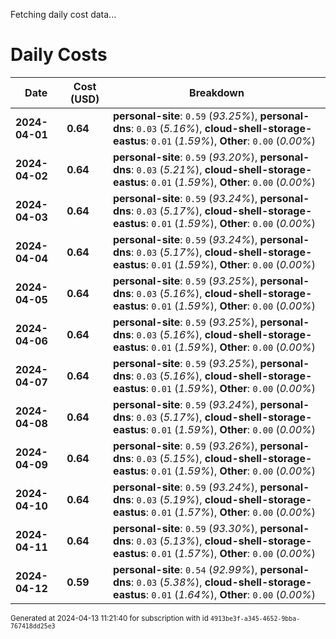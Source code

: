 Fetching daily cost data...
# Daily Costs

| Date | Cost (USD) | Breakdown |
|------|----------------|-----------|
| **2024-04-01** | **0.64** | **personal-site**: `0.59` (_93.25%_), **personal-dns**: `0.03` (_5.16%_), **cloud-shell-storage-eastus**: `0.01` (_1.59%_), **Other**: `0.00` (_0.00%_) |
| **2024-04-02** | **0.64** | **personal-site**: `0.59` (_93.20%_), **personal-dns**: `0.03` (_5.21%_), **cloud-shell-storage-eastus**: `0.01` (_1.59%_), **Other**: `0.00` (_0.00%_) |
| **2024-04-03** | **0.64** | **personal-site**: `0.59` (_93.24%_), **personal-dns**: `0.03` (_5.17%_), **cloud-shell-storage-eastus**: `0.01` (_1.59%_), **Other**: `0.00` (_0.00%_) |
| **2024-04-04** | **0.64** | **personal-site**: `0.59` (_93.24%_), **personal-dns**: `0.03` (_5.17%_), **cloud-shell-storage-eastus**: `0.01` (_1.59%_), **Other**: `0.00` (_0.00%_) |
| **2024-04-05** | **0.64** | **personal-site**: `0.59` (_93.25%_), **personal-dns**: `0.03` (_5.16%_), **cloud-shell-storage-eastus**: `0.01` (_1.59%_), **Other**: `0.00` (_0.00%_) |
| **2024-04-06** | **0.64** | **personal-site**: `0.59` (_93.25%_), **personal-dns**: `0.03` (_5.16%_), **cloud-shell-storage-eastus**: `0.01` (_1.59%_), **Other**: `0.00` (_0.00%_) |
| **2024-04-07** | **0.64** | **personal-site**: `0.59` (_93.25%_), **personal-dns**: `0.03` (_5.16%_), **cloud-shell-storage-eastus**: `0.01` (_1.59%_), **Other**: `0.00` (_0.00%_) |
| **2024-04-08** | **0.64** | **personal-site**: `0.59` (_93.24%_), **personal-dns**: `0.03` (_5.17%_), **cloud-shell-storage-eastus**: `0.01` (_1.59%_), **Other**: `0.00` (_0.00%_) |
| **2024-04-09** | **0.64** | **personal-site**: `0.59` (_93.26%_), **personal-dns**: `0.03` (_5.15%_), **cloud-shell-storage-eastus**: `0.01` (_1.59%_), **Other**: `0.00` (_0.00%_) |
| **2024-04-10** | **0.64** | **personal-site**: `0.59` (_93.24%_), **personal-dns**: `0.03` (_5.19%_), **cloud-shell-storage-eastus**: `0.01` (_1.57%_), **Other**: `0.00` (_0.00%_) |
| **2024-04-11** | **0.64** | **personal-site**: `0.59` (_93.30%_), **personal-dns**: `0.03` (_5.13%_), **cloud-shell-storage-eastus**: `0.01` (_1.57%_), **Other**: `0.00` (_0.00%_) |
| **2024-04-12** | **0.59** | **personal-site**: `0.54` (_92.99%_), **personal-dns**: `0.03` (_5.38%_), **cloud-shell-storage-eastus**: `0.01` (_1.64%_), **Other**: `0.00` (_0.00%_) |


<sup>Generated at 2024-04-13 11:21:40 for subscription with id `4913be3f-a345-4652-9bba-767418dd25e3`</sup>
